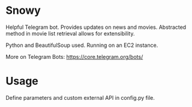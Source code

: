 # Snowy

Helpful Telegram bot. Provides updates on news and movies. 
Abstracted method in movie list retrieval allows for extensibility.

Python and BeautifulSoup used. Running on an EC2 instance.  

More on Telegram Bots:
https://core.telegram.org/bots/

# Usage

Define parameters and custom external API in config.py file.
